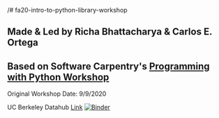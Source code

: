 /# fa20-intro-to-python-library-workshop
## Made & Led by Richa Bhattacharya & Carlos E. Ortega
## Based on Software Carpentry's [Programming with Python Workshop](https://swcarpentry.github.io/python-novice-inflammation/index.html)
Original Workshop Date: 9/9/2020

UC Berkeley Datahub [Link](http://bit.ly/intro-to-python-fa20)
[![Binder](https://mybinder.org/badge_logo.svg)](https://mybinder.org/v2/gh/ds-peer-consulting/fa20-intro-to-python-library-workshop/master)
